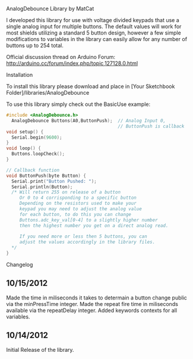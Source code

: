 AnalogDebounce Library by MatCat

I developed this library for use with voltage divided keypads that use a single analog input for multiple buttons.  The default values will work for most shields utilizing a standard 5 button design, however a few simple modifications to variables in the library can easily allow for any number of buttons up to 254 total.

Official discussion thread on Arduino Forum: http://arduino.cc/forum/index.php/topic,127128.0.html

Installation

To install this library please download and place in [Your Sketchbook Folder]/libraries/AnalogDebounce

To use this library simply check out the BasicUse example:

```C++
#include <AnalogDebounce.h>
  AnalogDebounce Buttons(A0,ButtonPush);  // Analog Input 0, 
                                          // ButtonPush is callback
void setup() {
  Serial.begin(9600);
}
void loop() {
  Buttons.loopCheck();
}

// Callback function
void ButtonPush(byte Button) {
  Serial.print("Button Pushed: ");
  Serial.println(Button);
  /* Will return 255 on release of a button
     Or 0 to 4 corrisponding to a specific button
     Depending on the resistors used to make your
     keypad you may need to adjust the analog value
     for each button, to do this you can change 
     Buttons.adc_key_val[0-4] to a slightly higher number
     then the highest number you get on a direct analog read.
     
     If you need more or less then 5 buttons, you can
     adjust the values accordingly in the library files.
  */
}
```

Changelog

10/15/2012
----------
Made the time in miliseconds it takes to determain a button change public via the minPressTime integer.
Made the repeat fire time in miliseconds available via the repeatDelay integer.
Added keywords contexts for all variables.

10/14/2012
----------
Initial Release of the library.
